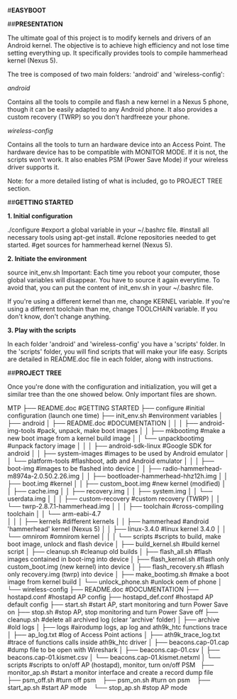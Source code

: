 #**EASYBOOT**

##**PRESENTATION**

The ultimate goal of this project is to modify kernels and drivers of an Android kernel.
The objective is to achieve high efficiency and not lose time setting everything up.
It specifically provides tools to compile hammerhead kernel (Nexus 5). 

The tree is composed of two main folders: 'android' and 'wireless-config':

*android*

Contains all the tools to compile and flash a new kernel in a Nexus 5 phone, though
it can be easily adapted to any Android phone. It also provides a custom recovery (TWRP) so you
don't hardfreeze your phone.

*wireless-config*

Contains all the tools to turn an hardware device into an Access Point.
The hardware device has to be compatible with MONITOR MODE. If it is not, the scripts won't work.
It also enables PSM (Power Save Mode) if your wireless driver supports it.

Note: for a more detailed listing of what is included, go to PROJECT TREE section.

##**GETTING STARTED**

**1. Initial configuration**

   ./configure
     #export a global variable in your ~/.bashrc file.
     #install all necessary tools using apt-get install.
     #clone repositories needed to get started.
     #get sources for hammerhead kernel (Nexus 5).

**2. Initiate the environment**

   source init_env.sh
   Important: Each time you reboot your computer, those global variables will disappear.
   You have to source it again everytime. To avoid that, you can put the content of init_env.sh
   in your ~/.bashrc file.
  
   If you're using a different kernel than me, change KERNEL variable.
   If you're using a different toolchain than me, change TOOLCHAIN variable.
   If you don't know, don't change anything.

**3. Play with the scripts**

   In each folder 'android' and 'wireless-config' you have a 'scripts' folder.
   In the 'scripts' folder, you will find scripts that will make your life easy.
   Scripts are detailed in README.doc file in each folder, along with instructions.

##**PROJECT TREE**

Once you're done with the configuration and initialization, you will
get a similar tree than the one showed below. Only important files are shown.

MTP
├── README.doc	       #GETTING STARTED
├── configure          #initial configuration (launch one time) 
├── init_env.sh        #environment variables 
│
├── android
│   ├── README.doc	    #DOCUMENTATION
│   │
│   ├── android-img-tools   #pack, unpack, make boot images
│   │   ├── mkbootimg	        #make a new boot image from a kernel build image
│   │   └── unpackbootimg       #unpack factory image
│   │
│   ├── android-sdk-linux   #Google SDK for android
│   │   ├── system-images       #images to be used by Android emulator
│   │   └── platform-tools      #flashboot, adb and Android emulator
│   │
│   ├── boot-img            #images to be flashed into device
│   │   ├── radio-hammerhead-m8974a-2.0.50.2.26.img
│   │   ├── bootloader-hammerhead-hhz12h.img
│   │   ├── boot.img	        #kernel
│   │   ├── custom_boot.img	#new kernel (modified)
│   │   ├── cache.img
│   │   ├── recovery.img
│   │   ├── system.img
│   │   └── userdata.img
│   │
│   ├── custom-recovery     #custom recovery (TWRP)
│   │   └── twrp-2.8.7.1-hammerhead.img
│   │
│   ├── toolchain           #cross-compiling toolchain
│   │   └── arm-eabi-4.7    
│   │
│   ├── kernels		    #different kernels
│   │   ├── hammerhead          #android 'hammerhead' kernel (Nexus 5)
│   │   ├── linux-3.4.0         #linux kernel 3.4.0
│   │   └── omnirom             #omnirom kernel
│   │
│   └── scripts             #scripts to build, make boot image, unlock and flash device
│       ├── build_kernel.sh     #build kernel script
│       ├── cleanup.sh          #cleanup old builds
│       ├── flash_all.sh        #flash images contained in boot-img into device
│       ├── flash_kernel.sh     #flash only custom_boot.img (new kernel) into device
│       ├── flash_recovery.sh   #flash only recovery.img (twrp) into device
│       ├── make_bootimg.sh     #make a boot image from kernel build
│       └── unlock_phone.sh     #unlock oem of phone
│
└── wireless-config
    ├── README.doc	    #DOCUMENTATION
    ├── hostapd.conf	    #hostapd AP config
    ├── hostapd_def.conf    #hostapd AP default config
    ├── start.sh	    #start AP, start monitoring and turn Power Save on
    ├── stop.sh		    #stop AP, stop monitoring and turn Power Save off
    ├── cleanup.sh          #delete all archived log (clear 'archive' folder)
    │
    ├── archive		    #old logs
    │
    ├── logs		    #airodump logs, ap log and ath9k_htc functions trace
    │   ├── ap_log.txt          #log of Access Point actions
    │   ├── ath9k_trace_log.txt #trace of functions calls inside ath9k_htc driver
    │   ├── beacons.cap-01.cap  #dump file to be open with Wireshark
    │   ├── beacons.cap-01.csv
    │   ├── beacons.cap-01.kismet.csv
    │   └── beacons.cap-01.kismet.netxml
    │
    └── scripts	            #scripts to on/off AP (hostapd), monitor, turn on/off PSM
        ├── monitor_ap.sh       #start a monitor interface and create a record dump file
        ├── psm_off.sh          #turn off psm
        ├── psm_on.sh           #turn on psm
        ├── start_ap.sh         #start AP mode
        └── stop_ap.sh          #stop AP mode
   

